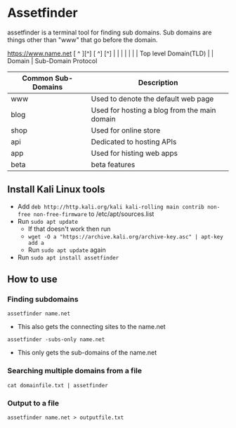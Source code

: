 # Assetfinder
assetfinder is a terminal tool for finding sub domains. Sub domains are things other than "www" that go before the domain.

https://www.name.net
[  ^   ][^] [ ^] [^]
   |     |    |   |
   |     |    | Top level Domain(TLD)
   |     | Domain
   | Sub-Domain
Protocol

| Common Sub-Domains | Description                                  |
|--------------------|----------------------------------------------|
| www                | Used to denote the default web page          |
| blog               | Used for hosting a blog from the main domain |
| shop               | Used for online store                        |
| api                | Dedicated to hosting APIs                    |
| app                | Used for histing web apps                    |
| beta               | beta features                                |

## Install Kali Linux tools
- Add `deb http://http.kali.org/kali kali-rolling main contrib non-free non-free-firmware` to /etc/apt/sources.list
- Run `sudo apt update`
  - If that doesn't work then run
  - `wget -O a "https://archive.kali.org/archive-key.asc" | apt-key add a`
  - Run `sudo apt update` again
- Run `sudo apt install assetfinder`


## How to use

### Finding subdomains
`assetfinder name.net`
- This also gets the connecting sites to the name.net

`assetfinder -subs-only name.net`
- This only gets the sub-domains of the name.net

### Searching multiple domains from a file
`cat domainfile.txt | assetfinder`

### Output to a file
`assetfinder name.net > outputfile.txt`